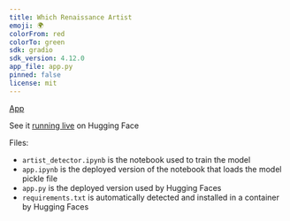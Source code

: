 ```yaml
---
title: Which Renaissance Artist
emoji: 🌍
colorFrom: red
colorTo: green
sdk: gradio
sdk_version: 4.12.0
app_file: app.py
pinned: false
license: mit
---
```


[App](readme-image.png)

See it [running live](https://huggingface.co/spaces/scronfinkle/which-renaissance-artist) on Hugging Face

Files:
- `artist_detector.ipynb` is the notebook used to train the model
- `app.ipynb` is the deployed version of the notebook that loads the model pickle file
- `app.py` is the deployed version used by Hugging Faces
- `requirements.txt` is automatically detected and installed in a container by Hugging Faces
